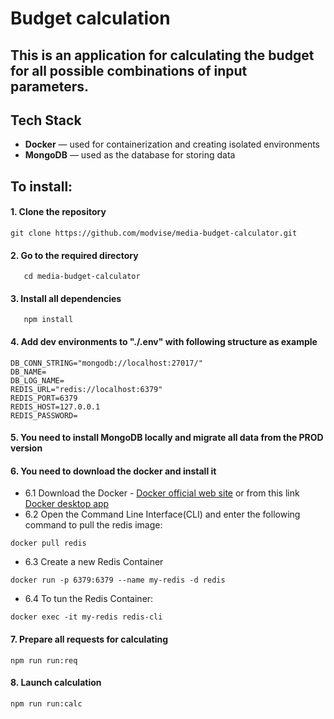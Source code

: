# Budget calculation

## This is an application for calculating the budget for all possible combinations of input parameters.

## Tech Stack

- **Docker** — used for containerization and creating isolated environments
- **MongoDB** — used as the database for storing data

## To install:

#### 1. Clone the repository

```
git clone https://github.com/modvise/media-budget-calculator.git
```

#### 2. Go to the required directory

```
   cd media-budget-calculator
```

#### 3. Install all dependencies

```
   npm install
```

#### 4. Add dev environments to "**./.env**" with following structure as example

```
DB_CONN_STRING="mongodb://localhost:27017/"
DB_NAME=
DB_LOG_NAME=
REDIS_URL="redis://localhost:6379"
REDIS_PORT=6379
REDIS_HOST=127.0.0.1
REDIS_PASSWORD=
```

#### 5. You need to install MongoDB locally and migrate all data from the PROD version

#### 6. You need to download the docker and install it

- 6.1 Download the Docker - [Docker official web site](https://www.docker.com/products/docker-desktop/) or from this link [Docker desktop app](https://desktop.docker.com/win/main/amd64/Docker%20Desktop%20Installer.exe?utm_source=docker&utm_medium=webreferral&utm_campaign=dd-smartbutton&utm_location=module)
- 6.2 Open the Command Line Interface(CLI) and enter the following command to pull the redis image:

```
docker pull redis
```

- 6.3 Create a new Redis Container

```
docker run -p 6379:6379 --name my-redis -d redis
```

- 6.4 To tun the Redis Container:

```
docker exec -it my-redis redis-cli
```

#### 7. Prepare all requests for calculating

```
npm run run:req
```

#### 8. Launch calculation

```
npm run run:calc
```
